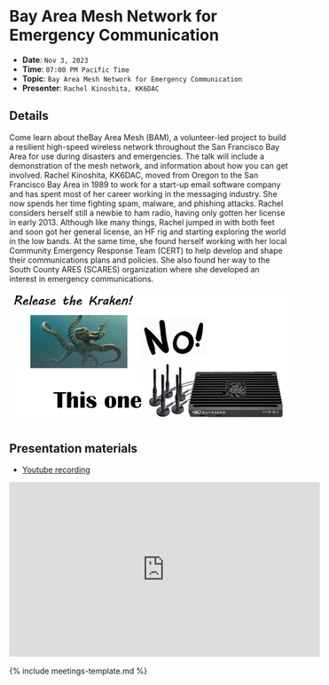 # Bay Area Mesh Network for Emergency Communication

* **Date**: `Nov 3, 2023`
* **Time**: `07:00 PM Pacific Time`
* **Topic**: `Bay Area Mesh Network for Emergency Communication`
* **Presenter**: `Rachel Kinoshita, KK6DAC`

## Details

Come learn about theBay Area Mesh (BAM), a volunteer-led project to build a resilient high-speed wireless network throughout the San Francisco Bay Area for use during disasters and emergencies. The talk will include a demonstration of the mesh network, and information about how you can get involved.
Rachel Kinoshita, KK6DAC, moved from Oregon to the San Francisco Bay Area in 1989 to work for a start-up email software company and has spent most of her career working in the messaging industry.
She now spends her time fighting spam, malware, and phishing attacks. Rachel considers herself still a newbie to ham radio, having only gotten her license in early 2013. Although like many things,
Rachel jumped in with both feet and soon got her general license, an HF rig and starting exploring the world in the low bands. At the same time, she found herself working with her local Community Emergency Response Team (CERT) to help develop and shape their communications plans and policies. She also found her way to the South County ARES (SCARES) organization where she developed an interest in emergency communications.

![202311.jpg](202311.jpg)

## Presentation materials

* [Youtube recording](https://youtu.be/9CzbecYhs2A?si=WAkqDxW9DC4n29cv)

<iframe width="560" height="315" src="https://www.youtube.com/embed/9CzbecYhs2A?si=2k66xODg3cOVc34q" title="YouTube video player" frameborder="0" allow="accelerometer; autoplay; clipboard-write; encrypted-media; gyroscope; picture-in-picture; web-share" referrerpolicy="strict-origin-when-cross-origin" allowfullscreen></iframe>

{% include meetings-template.md %}

